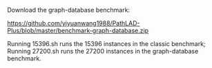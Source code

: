Download the graph-database benchmark:

https://github.com/yiyuanwang1988/PathLAD-Plus/blob/master/benchmark-graph-database.zip


Running 15396.sh runs the 15396 instances in the classic benchmark;
Running 27200.sh runs the 27200 instances in the graph-database benchmark.
